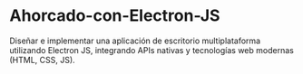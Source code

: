 # Ahorcado-con-Electron-JS
Diseñar e implementar una aplicación de escritorio multiplataforma utilizando Electron JS, integrando APIs nativas y tecnologías web modernas (HTML, CSS, JS).
